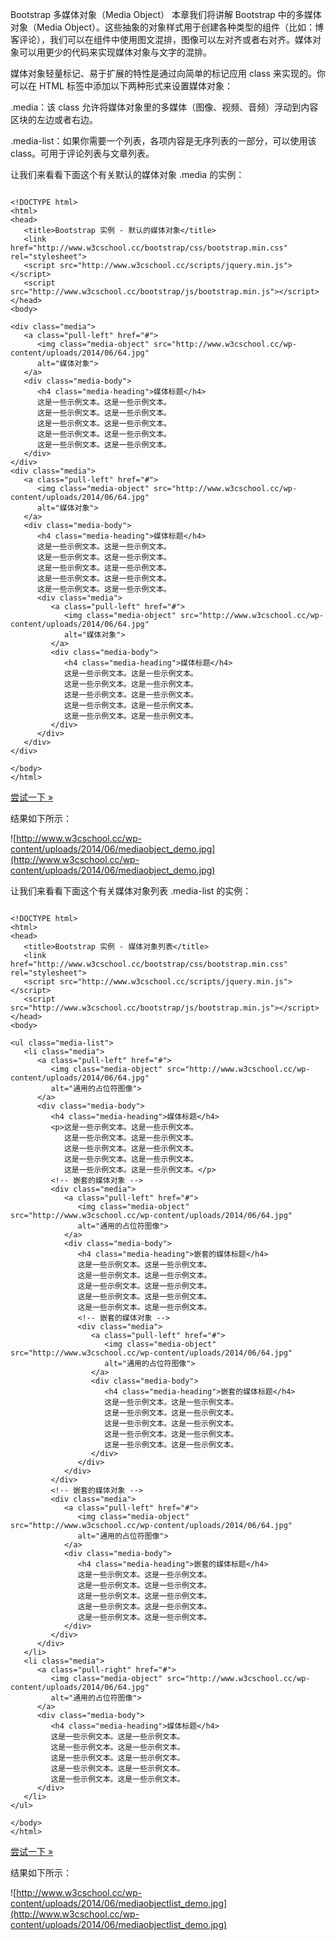  Bootstrap 多媒体对象（Media Object）
 本章我们将讲解 Bootstrap 中的多媒体对象（Media Object）。这些抽象的对象样式用于创建各种类型的组件（比如：博客评论），我们可以在组件中使用图文混排，图像可以左对齐或者右对齐。媒体对象可以用更少的代码来实现媒体对象与文字的混排。

 媒体对象轻量标记、易于扩展的特性是通过向简单的标记应用 class 来实现的。你可以在 HTML 标签中添加以下两种形式来设置媒体对象：

 

.media：该 class 允许将媒体对象里的多媒体（图像、视频、音频）浮动到内容区块的左边或者右边。
 
.media-list：如果你需要一个列表，各项内容是无序列表的一部分，可以使用该 class。可用于评论列表与文章列表。
 
让我们来看看下面这个有关默认的媒体对象 .media 的实例：

 
```

<!DOCTYPE html>
<html>
<head>
   <title>Bootstrap 实例 - 默认的媒体对象</title>
   <link href="http://www.w3cschool.cc/bootstrap/css/bootstrap.min.css" rel="stylesheet">
   <script src="http://www.w3cschool.cc/scripts/jquery.min.js"></script>
   <script src="http://www.w3cschool.cc/bootstrap/js/bootstrap.min.js"></script>
</head>
<body>

<div class="media">
   <a class="pull-left" href="#">
      <img class="media-object" src="http://www.w3cschool.cc/wp-content/uploads/2014/06/64.jpg" 
      alt="媒体对象">
   </a>
   <div class="media-body">
      <h4 class="media-heading">媒体标题</h4>
      这是一些示例文本。这是一些示例文本。 
      这是一些示例文本。这是一些示例文本。
	  这是一些示例文本。这是一些示例文本。
	  这是一些示例文本。这是一些示例文本。
	  这是一些示例文本。这是一些示例文本。
   </div>
</div>
<div class="media">
   <a class="pull-left" href="#">
      <img class="media-object" src="http://www.w3cschool.cc/wp-content/uploads/2014/06/64.jpg" 
      alt="媒体对象">
   </a>
   <div class="media-body">
      <h4 class="media-heading">媒体标题</h4>
      这是一些示例文本。这是一些示例文本。 
      这是一些示例文本。这是一些示例文本。
	  这是一些示例文本。这是一些示例文本。
	  这是一些示例文本。这是一些示例文本。
	  这是一些示例文本。这是一些示例文本。
      <div class="media">
         <a class="pull-left" href="#">
            <img class="media-object" src="http://www.w3cschool.cc/wp-content/uploads/2014/06/64.jpg" 
            alt="媒体对象">
         </a>
         <div class="media-body">
            <h4 class="media-heading">媒体标题</h4>
            这是一些示例文本。这是一些示例文本。
            这是一些示例文本。这是一些示例文本。
            这是一些示例文本。这是一些示例文本。 
            这是一些示例文本。这是一些示例文本。
			这是一些示例文本。这是一些示例文本。
         </div>
      </div>
   </div>
</div>

</body>
</html>

```
 [尝试一下 »](http://www.w3cschool.cc/try/tryit.php?filename=bootstrap3-mediaobject)

 结果如下所示：

  ![http://www.w3cschool.cc/wp-content/uploads/2014/06/mediaobject_demo.jpg](http://www.w3cschool.cc/wp-content/uploads/2014/06/mediaobject_demo.jpg)


 让我们来看看下面这个有关媒体对象列表 .media-list 的实例：

 
```

<!DOCTYPE html>
<html>
<head>
   <title>Bootstrap 实例 - 媒体对象列表</title>
   <link href="http://www.w3cschool.cc/bootstrap/css/bootstrap.min.css" rel="stylesheet">
   <script src="http://www.w3cschool.cc/scripts/jquery.min.js"></script>
   <script src="http://www.w3cschool.cc/bootstrap/js/bootstrap.min.js"></script>
</head>
<body>

<ul class="media-list">
   <li class="media">
      <a class="pull-left" href="#">
         <img class="media-object" src="http://www.w3cschool.cc/wp-content/uploads/2014/06/64.jpg" 
         alt="通用的占位符图像">
      </a>
      <div class="media-body">
         <h4 class="media-heading">媒体标题</h4>
         <p>这是一些示例文本。这是一些示例文本。 
			这是一些示例文本。这是一些示例文本。
			这是一些示例文本。这是一些示例文本。
			这是一些示例文本。这是一些示例文本。
			这是一些示例文本。这是一些示例文本。</p>
         <!-- 嵌套的媒体对象 -->
         <div class="media">
            <a class="pull-left" href="#">
               <img class="media-object" src="http://www.w3cschool.cc/wp-content/uploads/2014/06/64.jpg" 
               alt="通用的占位符图像">
            </a>
            <div class="media-body">
               <h4 class="media-heading">嵌套的媒体标题</h4>
               这是一些示例文本。这是一些示例文本。
			   这是一些示例文本。这是一些示例文本。
			   这是一些示例文本。这是一些示例文本。
			   这是一些示例文本。这是一些示例文本。
			   这是一些示例文本。这是一些示例文本。
               <!-- 嵌套的媒体对象 -->
               <div class="media">
                  <a class="pull-left" href="#">
                     <img class="media-object" src="http://www.w3cschool.cc/wp-content/uploads/2014/06/64.jpg" 
                     alt="通用的占位符图像">
                  </a>
                  <div class="media-body">
                     <h4 class="media-heading">嵌套的媒体标题</h4>
                     这是一些示例文本。这是一些示例文本。
					 这是一些示例文本。这是一些示例文本。
					 这是一些示例文本。这是一些示例文本。
					 这是一些示例文本。这是一些示例文本。
					 这是一些示例文本。这是一些示例文本。
                  </div>
               </div>
            </div>
         </div>
         <!-- 嵌套的媒体对象 -->
         <div class="media">
            <a class="pull-left" href="#">
               <img class="media-object" src="http://www.w3cschool.cc/wp-content/uploads/2014/06/64.jpg" 
               alt="通用的占位符图像">
            </a>
            <div class="media-body">
               <h4 class="media-heading">嵌套的媒体标题</h4>
               这是一些示例文本。这是一些示例文本。
			   这是一些示例文本。这是一些示例文本。
			   这是一些示例文本。这是一些示例文本。
			   这是一些示例文本。这是一些示例文本。
			   这是一些示例文本。这是一些示例文本。
            </div>
         </div>
      </div>
   </li>
   <li class="media">
      <a class="pull-right" href="#">
         <img class="media-object" src="http://www.w3cschool.cc/wp-content/uploads/2014/06/64.jpg" 
         alt="通用的占位符图像">
      </a>
      <div class="media-body">
         <h4 class="media-heading">媒体标题</h4>
         这是一些示例文本。这是一些示例文本。
		 这是一些示例文本。这是一些示例文本。
		 这是一些示例文本。这是一些示例文本。
		 这是一些示例文本。这是一些示例文本。
		 这是一些示例文本。这是一些示例文本。
      </div>
   </li>
</ul>

</body>
</html>

```
 [尝试一下 »](http://www.w3cschool.cc/try/tryit.php?filename=bootstrap3-mediaobject-list)

 结果如下所示：

  ![http://www.w3cschool.cc/wp-content/uploads/2014/06/mediaobjectlist_demo.jpg](http://www.w3cschool.cc/wp-content/uploads/2014/06/mediaobjectlist_demo.jpg)


 

